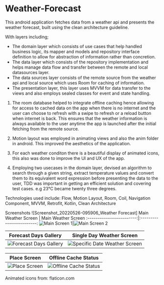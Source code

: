 # Weather-Forecast
This android application fetches data from a weather api and presents the weather forecast, built using the clean architecture guideline.

With layers including;
 - The domain layer which consists of use cases that help handled business logic, its mapper and models and repository interface definition to allow for abstraction of information rather than concretion.
 - The data layer which consists of the repository implementation and helps manage data flow and transfer between the remote and local datasources layer.
 - The data sources layer consists of the remote source from the weather api and local source which uses Room for caching of information.
 - The presentation layer, this layer uses MVVM for data transfer to the views and also employs sealed classes for event and state handling.

1. The room database helped to integrate offline caching hence allowing for access to cached data on the app when there is no internet and the user can choose to refresh with a swipe to refresh or a reload button when internet is back. This ensures that the weather information is always available to the user anytime the app is launched after the initial fetching from the remote source.

2. Motion layout was employed in animating views and also the anim folder in android. This improved the aesthetics of the application.

3. For each weather conditon there is a beautiful display of animated icons, this also was done to improve the UI and UX of the app.

4. Employing two usecases in the domain layer, devised an algorithm to search through a given string, extract temperature values and convert them to its equivalent word expression before presenting the data to the user, TDD was important in getting an efficient solution and covering test cases. e.g 23°C became twenty three degrees.

Technologies used include: Flow, Motion Layout, Room, Coil, Navigation Component, MVVM, Retrofit, Kotlin, Clean Architecture

Screenshots
![Screenshot_20220526-095906_Weather Forecast]
Main Weather Screen             |  Main Weather Screen
:-------------------------:|:-------------------------:
![Main Screen 1](https://user-images.githubusercontent.com/40584796/170474625-b5ae3716-ae15-4e58-ac6d-6856ef4675ff.jpg)|![Main Screen 2](https://user-images.githubusercontent.com/40584796/170474776-7868692b-d237-47a8-abc7-20271f67cf16.jpg)

Forecast Days Gallery             |  Single Day Weather Screen
:-------------------------:|:-------------------------:
![Forecast Days Gallery](https://user-images.githubusercontent.com/40584796/170475000-12deaf90-a887-426d-8a43-eacad4b4f47b.jpg)|![Specific Date Weather Screen](https://user-images.githubusercontent.com/40584796/170475127-9632949f-6c13-4528-a7fb-80cf6df15f9c.jpg)

Place Screen               | Offline Cache Status
:-------------------------:|:-------------------------:
![Place Screen](https://user-images.githubusercontent.com/40584796/170475352-d7455ca3-4444-4489-aee7-99e9a8c65855.jpg)|![Offline Cache Status](https://user-images.githubusercontent.com/40584796/170475528-42d9b62c-777a-46ba-9563-fe7344dd8850.jpg)

Animated icons from: flaticon.com















